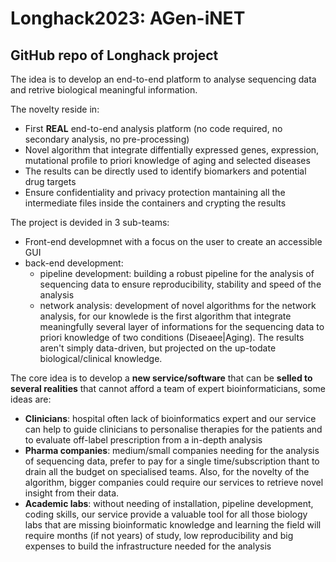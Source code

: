 # Longhack2023: AGen-iNET

## GitHub repo of Longhack project

The idea is to develop an end-to-end platform to analyse sequencing data and retrive biological meaningful information.

The novelty reside in:
- First **REAL** end-to-end analysis platform (no code required, no secondary analysis, no pre-processing)
- Novel algorithm that integrate diffentially expressed genes, expression, mutational profile to priori knowledge of aging and selected diseases
- The results can be directly used to identify biomarkers and potential drug targets
- Ensure confidentiality and privacy protection mantaining all the intermediate files inside the containers and crypting the results

The project is devided in 3 sub-teams:
- Front-end developmnet with a focus on the user to create an accessible GUI
- back-end development:
  - pipeline development: building a robust pipeline for the analysis of sequencing data to ensure reproducibility, stability and speed of the analysis
  - network analysis: development of novel algorithms for the network analysis, for our knowlede is the first algorithm that integrate meaningfully 
 several layer of informations for the sequencing data to priori knowledge of two conditions (Diseaee|Aging). The results aren't simply data-driven, 
 but projected on the up-todate biological/clinical knowledge.

The core idea is to develop a **new service/software** that can be **selled to several realities** that cannot afford a team of expert bioinformaticians, some ideas are:
- **Clinicians**: hospital often lack of bioinformatics expert and our service can help to guide clinicians to personalise therapies for the patients and to 
evaluate off-label prescription from a in-depth analysis
- **Pharma companies**: medium/small companies needing for the analysis of sequencing data, prefer to pay for a single time/subscription thant to drain all the budget on specialised teams. Also, for the novelty of the algorithm, bigger companies could require our services to retrieve novel insight from their data.
- **Academic labs**: without needing of installation, pipeline development, coding skills, our service provide a valuable tool for all those biology labs that are missing bioinformatic knowledge and learning the field will require months (if not years) of study, low reproducibility and big expenses to build the infrastructure needed for the analysis
